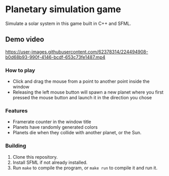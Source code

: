 # Planetary simulation game
Simulate a solar system in this game built in C++ and SFML.

## Demo video
https://user-images.githubusercontent.com/62378314/224494908-b0d68b93-990f-4146-bcdf-653c73fe1487.mp4


### How to play
- Click and drag the mouse from a point to another point inside the window
- Releasing the left mouse button will spawn a new planet where you first
   pressed the mouse button and launch it in the direction you chose

### Features
- Framerate counter in the window title
- Planets have randomly generated colors
- Planets die when they collide with another planet, or the Sun.

### Building
1) Clone this repository.
2) Install SFML if not already installed.
3)	Run `make` to compile the program, or `make run` to compile it and run it.
